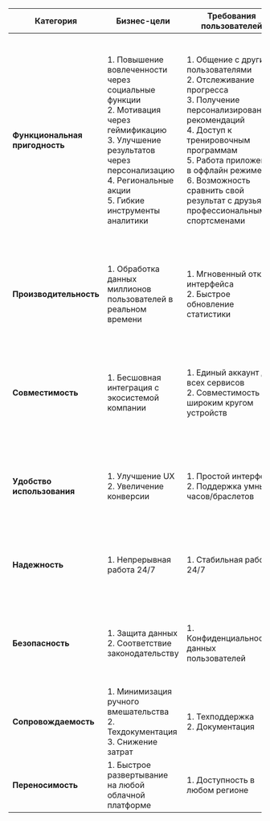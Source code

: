 | Категория          | Бизнес-цели                                                                 | Требования пользователей                                                                 | Функциональные требования                                                                 | Возможные ограничения                                                                 | Зависимости от других систем                          |
|--------------------|-----------------------------------------------------------------------------|-----------------------------------------------------------------------------------------|------------------------------------------------------------------------------------------|--------------------------------------------------------------------------------------|-------------------------------------------------------|
| **Функциональная пригодность** | 1. Повышение вовлеченности через социальные функции<br>2. Мотивация через геймификацию<br>3. Улучшение результатов через персонализацию<br>4. Региональные акции<br>5. Гибкие инструменты аналитики | 1. Общение с другими пользователями<br>2. Отслеживание прогресса<br>3. Получение персонализированных рекомендаций<br>4. Доступ к тренировочным программам<br>5. Работа приложения в оффлайн режиме<br>6. Возможность сравнить свой результат с друзьями/профессиональными спортсменами | 1. Система чатов (личные и групповые чаты, голосовые сообщения, группы)<br>2. Тренировочный трекер (GPS, health-данные, wearable)<br>3. Рекомендательная система (тренировки, инвентарь)<br>4. Геймификация (лидерборды, достижения, челленджи)<br>5. Кэширование для оффлайн-работы<br>6. Интеграция с CRM + маркетинговые инструменты<br>7. Система промоакций | 1. Зависимость от API сторонних сервисов<br>2. Ограничения wearable-устройств<br>3. Региональные ограничения функций | 1. Google Fit/Apple Health                           |
| **Производительность**         | 1. Обработка данных миллионов пользователей в реальном времени              | 1. Мгновенный отклик интерфейса<br>2. Быстрое обновление статистики                     | 1. Оптимизированные запросы к БД<br>2. Кэширование данных<br>3. Автомасштабируемая инфраструктура<br>4. Приоритезация данных | 1. Ограничения скорости сети<br>2. Пиковые нагрузки                                  | 1. AWS/GCP<br>2. CDN-сервисы                         |
| **Совместимость**             | 1. Бесшовная интеграция с экосистемой компании                              | 1. Единый аккаунт для всех сервисов<br>2. Совместимость с широким кругом устройств      | 1. Единая аутентификация<br>2. API для wearable-устройств<br>3. Поддержка iOS/Android/Wear OS/watchOS | 1. Ограниченная поддержка старых устройств<br>2. Различия в API<br>3. Интеграция с legacy-системами | 1. Внутренние системы компании<br>2. API устройств    |
| **Удобство использования**    | 1. Улучшение UX<br>2. Увеличение конверсии                                 | 1. Простой интерфейс<br>2. Поддержка умных часов/браслетов                              | 1. Адаптивный дизайн<br>2. Персонализированный onboarding<br>3. Виджеты<br>4. Настройка темы<br>5. Голосовое управление | 1. Различия в гайдлайнах платформ<br>2. Ограничения экранов wearable                | 1. Системы A/B-тестирования<br>2. Google Analytics   |
| **Надежность**                | 1. Непрерывная работа 24/7                                                 | 1. Стабильная работа 24/7                                                              | 1. Геораспределенные серверы<br>2. Автовосстановление<br>3. Бекапы<br>4. Мониторинг<br>5. Алертинг | 1. Зависимость от облачных провайдеров<br>2. Региональные ограничения               | 1. Системы мониторинга<br>2. Резервное копирование   |
| **Безопасность**              | 1. Защита данных<br>2. Соответствие законодательству                       | 1. Конфиденциальность данных пользователей                                              | 1. Шифрование (TLS 1.3+, E2EE)<br>2. 2FA и биометрия<br>3. Аудиты безопасности<br>4. GDPR-комплаенс<br>5. Система прав доступа | 1. Юр. требования стран<br>2. Ограничения старых ОС<br>3. Облачные провайдеры       | 1. Системы аудита                                    |
| **Сопровождаемость**          | 1. Минимизация ручного вмешательства<br>2. Техдокументация<br>3. Снижение затрат | 1. Техподдержка<br>2. Документация                                                     | 1. CI/CD<br>2. Микросервисы<br>3. Автотесты<br>4. Документация<br>5. Сбор feedback<br>6. Многоканальная поддержка | 1. Сложность обновлений<br>2. Языковой барьер                                       | 1. Системы управления проектами<br>2. Инструменты мониторинга |
| **Переносимость**             | 1. Быстрое развертывание на любой облачной платформе                       | 1. Доступность в любом регионе                                                          | 1. Контейнеризация<br>2. Мультиоблачная архитектура<br>3. Infrastructure as Code        | 1. Ограничения провайдеров                                                          | 1. Облачные системы<br>2. Инструменты управления инфраструктурой |